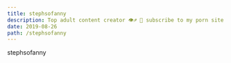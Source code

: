 ```yaml
---
title: stephsofanny
description: Top adult content creator 👁♐️ 👑 subscribe to my porn site below IG Missskaylax
date: 2019-08-26
path: /stephsofanny
---
```


stephsofanny